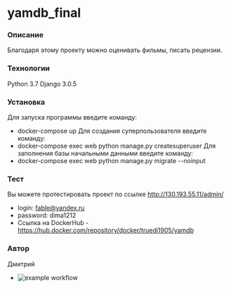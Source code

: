 # yamdb_final
### Описание
Благодаря этому проекту можно оценивать фильмы, писать рецензии.
### Технологии
Python 3.7
Django 3.0.5
### Установка
Для запуска программы введите команду:
- docker-compose up
Для создания суперпользователя введите команду:
- docker-compose exec web python manage.py createsuperuser
Для заполнения базы начальными данными введите команду:
- docker-compose exec web python manage.py migrate --noinput
### Тест
Вы можете протестировать проект по ссылке http://130.193.55.11/admin/
- login: fable@yandex.ru
- password: dima1212
- Ссылка на DockerHub - https://hub.docker.com/repository/docker/truedi1905/yamdb
### Автор
Дмитрий

- ![example workflow](https://github.com/TrueDi1905/yamdb_final/actions/workflows/yamdb_workflow.yml/badge.svg)
